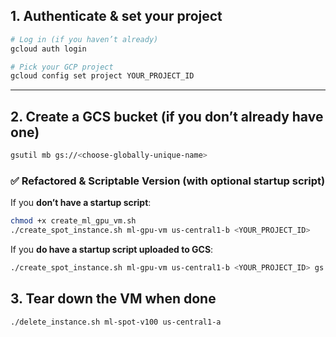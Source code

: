 ## 1. Authenticate & set your project

```bash
# Log in (if you haven’t already)
gcloud auth login

# Pick your GCP project
gcloud config set project YOUR_PROJECT_ID
```

---

## 2. Create a GCS bucket (if you don’t already have one)

```bash
gsutil mb gs://<choose-globally-unique-name>
```

### ✅ Refactored & Scriptable Version (with optional startup script)

If you **don’t have a startup script**:
```bash
chmod +x create_ml_gpu_vm.sh
./create_spot_instance.sh ml-gpu-vm us-central1-b <YOUR_PROJECT_ID>
```

If you **do have a startup script uploaded to GCS**:
```bash
./create_spot_instance.sh ml-gpu-vm us-central1-b <YOUR_PROJECT_ID> gs://<choose-globally-unique-name>/startup-script.sh
```

## 3. Tear down the VM when done

```bash
./delete_instance.sh ml-spot-v100 us-central1-a
```





